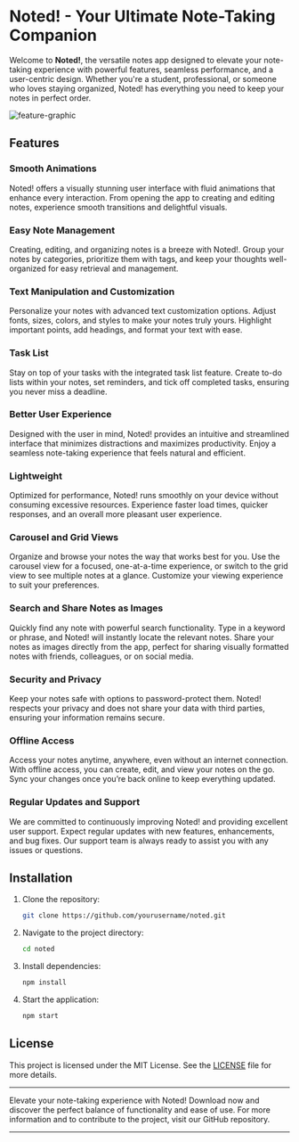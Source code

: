 # Noted! - Your Ultimate Note-Taking Companion

Welcome to **Noted!**, the versatile notes app designed to elevate your note-taking experience with powerful features, seamless performance, and a user-centric design. Whether you're a student, professional, or someone who loves staying organized, Noted! has everything you need to keep your notes in perfect order.

![feature-graphic](https://github.com/user-attachments/assets/efc4fabc-6490-43d3-aa80-344d4aed351a)

## Features

### Smooth Animations
Noted! offers a visually stunning user interface with fluid animations that enhance every interaction. From opening the app to creating and editing notes, experience smooth transitions and delightful visuals.

### Easy Note Management
Creating, editing, and organizing notes is a breeze with Noted!. Group your notes by categories, prioritize them with tags, and keep your thoughts well-organized for easy retrieval and management.

### Text Manipulation and Customization
Personalize your notes with advanced text customization options. Adjust fonts, sizes, colors, and styles to make your notes truly yours. Highlight important points, add headings, and format your text with ease.

### Task List
Stay on top of your tasks with the integrated task list feature. Create to-do lists within your notes, set reminders, and tick off completed tasks, ensuring you never miss a deadline.

### Better User Experience
Designed with the user in mind, Noted! provides an intuitive and streamlined interface that minimizes distractions and maximizes productivity. Enjoy a seamless note-taking experience that feels natural and efficient.

### Lightweight
Optimized for performance, Noted! runs smoothly on your device without consuming excessive resources. Experience faster load times, quicker responses, and an overall more pleasant user experience.

### Carousel and Grid Views
Organize and browse your notes the way that works best for you. Use the carousel view for a focused, one-at-a-time experience, or switch to the grid view to see multiple notes at a glance. Customize your viewing experience to suit your preferences.

### Search and Share Notes as Images
Quickly find any note with powerful search functionality. Type in a keyword or phrase, and Noted! will instantly locate the relevant notes. Share your notes as images directly from the app, perfect for sharing visually formatted notes with friends, colleagues, or on social media.

### Security and Privacy
Keep your notes safe with options to password-protect them. Noted! respects your privacy and does not share your data with third parties, ensuring your information remains secure.

### Offline Access
Access your notes anytime, anywhere, even without an internet connection. With offline access, you can create, edit, and view your notes on the go. Sync your changes once you’re back online to keep everything updated.

### Regular Updates and Support
We are committed to continuously improving Noted! and providing excellent user support. Expect regular updates with new features, enhancements, and bug fixes. Our support team is always ready to assist you with any issues or questions.

## Installation

1. Clone the repository:
   ```bash
   git clone https://github.com/yourusername/noted.git
   ```

2. Navigate to the project directory:
   ```bash
   cd noted
   ```

3. Install dependencies:
   ```bash
   npm install
   ```

4. Start the application:
   ```bash
   npm start
   ```

## License

This project is licensed under the MIT License. See the [LICENSE](LICENSE) file for more details.

---

Elevate your note-taking experience with Noted! Download now and discover the perfect balance of functionality and ease of use. For more information and to contribute to the project, visit our GitHub repository.

---
